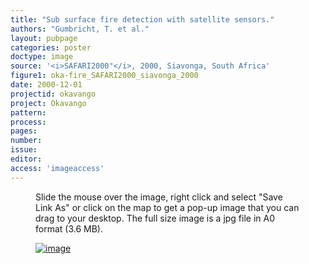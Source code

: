 ```yaml
---
title: "Sub surface fire detection with satellite sensors."
authors: "Gumbricht, T. et al."
layout: pubpage
categories: poster
doctype: image
source: '<i>SAFARI2000"</i>, 2000, Siavonga, South Africa'
figure1: oka-fire_SAFARI2000_siavonga_2000
date: 2000-12-01
projectid: okavango
project: Okavango
pattern:
process:
pages:
number:
issue:
editor:
access: 'imageaccess'
---
```

<figure>
<figcaption>Slide the mouse over the image, right click and select "Save Link As" or click on the map to get a pop-up image that you can drag to your desktop. The full size image is a jpg file in A0 format (3.6 MB).</figcaption>

<a href="{{ site.commonurl }}/images/{{ site.data.images[page.figure1].source }}"><img src="{{ site.commonurl }}/images/{{ site.data.images[page.figure1].file }}" alt="image"></a>
</figure>
